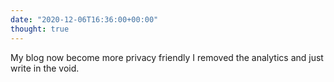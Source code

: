 ```yaml
---
date: "2020-12-06T16:36:00+00:00"
thought: true
---
```


My blog now become more privacy friendly I removed the analytics and just
write in the void.
